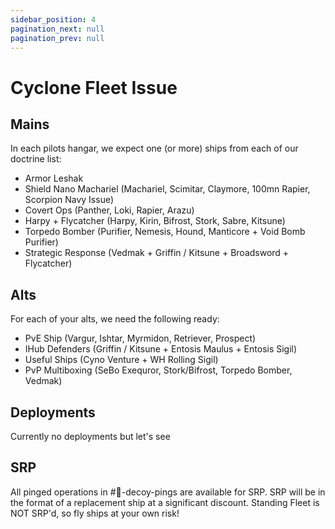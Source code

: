 ```yaml
---
sidebar_position: 4
pagination_next: null
pagination_prev: null
---
```


# Cyclone Fleet Issue

## Mains
In each pilots hangar, we expect one (or more) ships from each of our doctrine list:
- Armor Leshak
- Shield Nano Machariel (Machariel, Scimitar, Claymore, 100mn Rapier, Scorpion Navy Issue)
- Covert Ops (Panther, Loki, Rapier, Arazu)
- Harpy + Flycatcher (Harpy, Kirin, Bifrost, Stork, Sabre, Kitsune)
- Torpedo Bomber (Purifier, Nemesis, Hound, Manticore + Void Bomb Purifier)
- Strategic Response (Vedmak + Griffin / Kitsune + Broadsword + Flycatcher)

## Alts
For each of your alts, we need the following ready:
- PvE Ship (Vargur, Ishtar, Myrmidon, Retriever, Prospect)
- IHub Defenders (Griffin / Kitsune + Entosis Maulus + Entosis Sigil)
- Useful Ships (Cyno Venture + WH Rolling Sigil)
- PvP Multiboxing (SeBo Exequror, Stork/Bifrost, Torpedo Bomber, Vedmak)

## Deployments
Currently no deployments but let's see

## SRP
All pinged operations in #📢-decoy-pings are available for SRP.
SRP will be in the format of a replacement ship at a significant discount.
Standing Fleet is NOT SRP'd, so fly ships at your own risk!